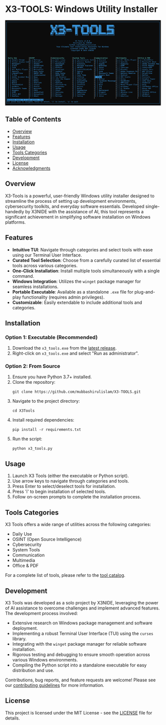 
# X3-TOOLS: Windows Utility Installer

![X3 Tools Logo](banner.png)

## Table of Contents
- [Overview](#overview)
- [Features](#features)
- [Installation](#installation)
- [Usage](#usage)
- [Tools Categories](#tools-categories)
- [Development](#development)
- [License](#license)
- [Acknowledgments](#acknowledgments)

## Overview

X3-Tools is a powerful, user-friendly Windows utility installer designed to streamline the process of setting up development environments, cybersecurity toolkits, and everyday software essentials. Developed single-handedly by X3NIDE with the assistance of AI, this tool represents a significant achievement in simplifying software installation on Windows platforms.

## Features

- **Intuitive TUI**: Navigate through categories and select tools with ease using our Terminal User Interface.
- **Curated Tool Selection**: Choose from a carefully curated list of essential tools across various categories.
- **One-Click Installation**: Install multiple tools simultaneously with a single command.
- **Windows Integration**: Utilizes the `winget` package manager for seamless installations.
- **Portable Executable**: Available as a standalone `.exe` file for plug-and-play functionality (requires admin privileges).
- **Customizable**: Easily extendable to include additional tools and categories.

## Installation

### Option 1: Executable (Recommended)

1. Download the `x3_tools.exe` from the [latest release](https://github.com/mubbashirulislam/X3Tools/releases/latest).
2. Right-click on `x3_tools.exe` and select "Run as administrator".

### Option 2: From Source

1. Ensure you have Python 3.7+ installed.
2. Clone the repository:
   ```
   git clone https://github.com/mubbashirulislam/X3-TOOLS.git
   ```
3. Navigate to the project directory:
   ```
   cd X3Tools
   ```
4. Install required dependencies:
   ```
   pip install -r requirements.txt
   ```
5. Run the script:
   ```
   python x3_tools.py
   ```

## Usage

1. Launch X3 Tools (either the executable or Python script).
2. Use arrow keys to navigate through categories and tools.
3. Press Enter to select/deselect tools for installation.
4. Press 'i' to begin installation of selected tools.
5. Follow on-screen prompts to complete the installation process.

## Tools Categories

X3 Tools offers a wide range of utilities across the following categories:

- Daily Use
- OSINT (Open Source Intelligence)
- Cybersecurity
- System Tools
- Communication
- Multimedia
- Office & PDF

For a complete list of tools, please refer to the [tool catalog](path/to/tool_catalog.md).

## Development

X3 Tools was developed as a solo project by X3NIDE, leveraging the power of AI assistance to overcome challenges and implement advanced features. The development process involved:

- Extensive research on Windows package management and software deployment.
- Implementing a robust Terminal User Interface (TUI) using the `curses` library.
- Integrating with the `winget` package manager for reliable software installation.
- Rigorous testing and debugging to ensure smooth operation across various Windows environments.
- Compiling the Python script into a standalone executable for easy distribution and use.

Contributions, bug reports, and feature requests are welcome! Please see our [contributing guidelines](CONTRIBUTING.md) for more information.

## License

This project is licensed under the MIT License - see the [LICENSE](LICENSE) file for details.






